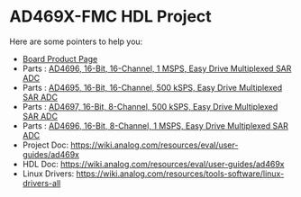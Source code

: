 # AD469X-FMC HDL Project

Here are some pointers to help you:
  * [Board Product Page](https://www.analog.com/eval-ad4696)
  * Parts : [AD4696, 16-Bit, 16-Channel, 1 MSPS, Easy Drive Multiplexed SAR ADC](https://www.analog.com/ad4696)
  * Parts : [AD4695, 16-Bit, 16-Channel, 500 kSPS, Easy Drive Multiplexed SAR ADC](https://www.analog.com/ad4695)
  * Parts : [AD4697, 16-Bit, 8-Channel, 500 kSPS, Easy Drive Multiplexed SAR ADC](https://www.analog.com/ad4697)
  * Parts : [AD4696, 16-Bit, 8-Channel, 1 MSPS, Easy Drive Multiplexed SAR ADC](https://www.analog.com/ad4696)
  * Project Doc: https://wiki.analog.com/resources/eval/user-guides/ad469x
  * HDL Doc: https://wiki.analog.com/resources/eval/user-guides/ad469x
  * Linux Drivers: https://wiki.analog.com/resources/tools-software/linux-drivers-all
